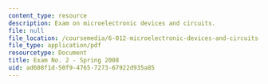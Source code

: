```yaml
---
content_type: resource
description: Exam on microelectronic devices and circuits.
file: null
file_location: /coursemedia/6-012-microelectronic-devices-and-circuits-fall-2009/ad608f1d50f94765727367922d935a85_MIT6_012F09_exam2_s08.pdf
file_type: application/pdf
resourcetype: Document
title: Exam No. 2 - Spring 2008
uid: ad608f1d-50f9-4765-7273-67922d935a85
---
```

